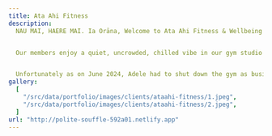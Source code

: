 ```yaml
---
title: Ata Ahi Fitness
description:
  NAU MAI, HAERE MAI. Ia Orāna, Welcome to Ata Ahi Fitness & Wellbeing


  Our members enjoy a quiet, uncrowded, chilled vibe in our gym studio with access to the complex's heated indoor lap pool (25m) and rooftop tennis court. You'll notice that our coaches genuinely care about our clients and never try to do the 'hard sell' on anyone. If we don't think we're the right fit for you, we'll suggest a gym that is.


  Unfortunately as on June 2024, Adele had to shut down the gym as business was not doing well due to the recession. She has now moved to the cook islands and is now an owner of a plantation. She hopes to reopen the gym in the future in the cook islands.
gallery:
  [
    "/src/data/portfolio/images/clients/ataahi-fitness/1.jpeg",
    "/src/data/portfolio/images/clients/ataahi-fitness/2.jpeg",
  ]
url: "http://polite-souffle-592a01.netlify.app"
---
```

